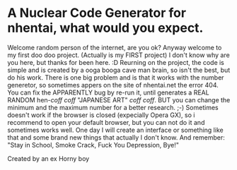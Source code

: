 # A Nuclear Code Generator for nhentai, what would you expect.
Welcome random person of the internet, are you ok?
Anyway welcome to my first doo doo project. (Actually is my FIRST project)
I don't know why are you here, but thanks for been here. :D
Reurning on the project, the code is simple and is created by a ooga booga cave man brain, so isn't the best, but do his work.
There is one big problem and is that it works with the number generetor, so sometimes appers on the site of nhentai.net the error 404.
You can fix the APPARENTLY bug by re-run it, until generates a REAL RANDOM hen-*coff* *coff* "JAPANESE ART" *coff* *coff*.
BUT you can change the minimum and the maximum number for a better research. ;-)
Sometimes doesn't work if the browser is closed (expecially Opera GX), so i recommend to open your default browser, but you can not do it and sometimes works well. 
One day I will create an interface or something like that and some brand new things that actually I don't know.
And remember: "Stay in School, Smoke Crack, Fuck You Depression, Bye!"


Created by an ex Horny boy
